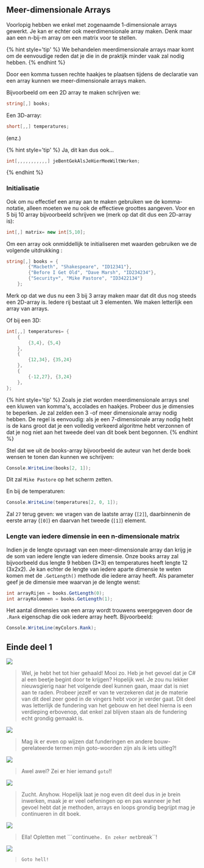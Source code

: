 ## Meer-dimensionale Arrays
Voorlopig hebben we enkel met zogenaamde 1-dimensionale arrays gewerkt. Je kan er echter ook meerdimensionale array maken. Denk maar aan een n-bij-m array om een matrix voor te stellen.

{% hint style='tip' %}
We behandelen meerdimensionale arrays maar komt om de eenvoudige reden dat je die in de praktijk minder vaak zal nodig hebben.
{% endhint %}

Door een komma tussen rechte haakjes te plaatsen tijdens de declaratie van een array kunnen we meer-dimensionale arrays maken. 

Bijvoorbeeld om een 2D array te maken schrijven we:

```csharp
string[,] books;
```

Een 3D-array:
```csharp
short[,,] temperatures;
```
(enz.)

{% hint style='tip' %}
Ja, dit kan dus ook...

<!---{line-numbers:false}--->
```csharp
int[,,,,,,,,,,,] jeBentGekAlsJeHierMeeWiltWerken;
```
{% endhint %}

### Initialisatie

Ook om nu effectief een array aan te maken gebruiken we de komma-notatie, alleen moeten we nu ook de effectieve groottes aangeven. Voor en 5 bij 10 array bijvoorbeeld schrijven we (merk op dat dit dus een 2D-array is):

```csharp
int[,] matrix= new int[5,10];
```

Om een array ook onmiddellijk te initialiseren met waarden gebruiken we de volgende uitdrukking :

```csharp
string[,] books = {
        {"Macbeth", "Shakespeare", "ID12341"},
        {"Before I Get Old", "Dave Marsh", "ID234234"},
        {"Security+", "Mike Pastore", "ID3422134"}
    };
```

Merk op dat we dus nu een 3 bij 3 array maken maar dat dit dus nog steeds een 2D-array is. Iedere rij bestaat uit 3 elementen. We maken letterlijk een array van arrays.

Of bij een 3D:
```csharp
int[,,] temperatures= {
    {
        {3,4}, {5,4}
    },
    {
        {12,34}, {35,24}
    },
    {
        {-12,27}, {3,24}
    },
};
```
{% hint style='tip' %}
Zoals je ziet worden meerdimensionale arrays snel een kluwen van komma's, accolades en haakjes. Probeer dus je dimensies te beperken. Je zal zelden een 3 -of meer dimensionale array nodig hebben. De regel is eenvoudig: als je een 7-dimensionale array nodig hebt is de kans groot dat je een  volledig verkeerd algoritme hebt verzonnen of dat je nog niet aan het tweede deel van dit boek bent begonnen. 
{% endhint %}

Stel dat we uit de books-array bijvoorbeeld de auteur van het derde boek wensen te tonen dan kunnen we schrijven:

```csharp
Console.WriteLine(books[2, 1]);
```

Dit zal ``Mike Pastore`` op het scherm zetten.

En bij de temperaturen:
```csharp
Console.WriteLine(temperatures[2, 0, 1]);
```
Zal ``27`` terug geven: we vragen van de laatste array (``[2]``), daarbinnenin de eerste array (``[0]``) en daarvan het tweede (``[1]``) element.

### Lengte van iedere dimensie in een n-dimensionale matrix

Indien je de lengte opvraagt van een meer-dimensionale array dan krijg je de som van iedere lengte van iedere dimensie. Onze books array zal bijvoorbeeld dus lengte 9 hebben (3*3) en temperatures heeft lengte 12 (3x2x2). 
Je kan echter de lengte van iedere aparte dimensie te weten komen met de ``.GetLength()`` methode die iedere array heeft. Als parameter geef je de dimensie mee waarvan je de lengte wenst:

```csharp
int arrayRijen = books.GetLength(0);
int arrayKolommen = books.GetLength(1);
```
Het aantal dimensies van een array wordt trouwens weergegeven door de ``.Rank`` eigenschap die ook iedere array heeft. Bijvoorbeeld:

```csharp
Console.WriteLine(myColors.Rank);
```

## Einde deel 1
<!--- {float:left, width:50%} --->
![](../assets/me.png)
>Wel, je hebt het tot hier gehaald! Mooi zo. Heb je het gevoel dat je C# al een beetje begint door te krijgen?  Hopelijk wel. Je zou nu lekker nieuwsgierig naar het volgende deel kunnen gaan, maar dat is niet aan te raden. Probeer jezelf er van te verzekeren dat je de materie van dit deel zeer goed in de vingers hebt voor je verder gaat. Dit deel was letterlijk de fundering van het gebouw en het deel hierna is een verdieping erbovenop, dat enkel zal blijven staan als de fundering echt grondig gemaakt is.
<!--- {float:left, width:50%} --->
![](../assets/attention.png)
>Mag ik er even op wijzen dat funderingen en andere bouw-gerelateerde termen mijn goto-woorden zijn als ik iets uitleg?!
<!--- {float:left, width:50%} --->
![](../assets/gotopolice.png)
>Awel awel? Zei er hier iemand ``goto``!!
<!--- {float:left, width:50%} --->
![](../assets/me.png)
>Zucht. Anyhow. Hopelijk laat je nog even dit deel dus in je brein inwerken, maak je er veel oefeningen op en pas wanneer je het gevoel hebt dat je methoden, arrays en loops grondig begrijpt mag je continueren in dit boek.
<!--- {float:left, width:50%} --->
![](../assets/gotopolice.png)
>Ella! Opletten met ```continue`` he. En zeker met ``break``! 
<!--- {float:left, width:50%} --->
![](../assets/me.png)
>``Goto hell!``